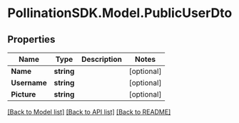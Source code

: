 
# PollinationSDK.Model.PublicUserDto

## Properties

Name | Type | Description | Notes
------------ | ------------- | ------------- | -------------
**Name** | **string** |  | [optional] 
**Username** | **string** |  | [optional] 
**Picture** | **string** |  | [optional] 

[[Back to Model list]](../README.md#documentation-for-models)
[[Back to API list]](../README.md#documentation-for-api-endpoints)
[[Back to README]](../README.md)

